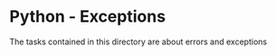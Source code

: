 <h1>Python - Exceptions</h1>
<p>The tasks contained in this directory are about errors and exceptions</p>